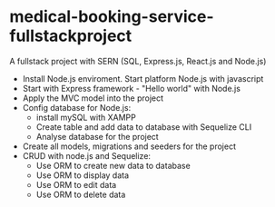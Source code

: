 # medical-booking-service-fullstackproject
A fullstack project with SERN (SQL, Express.js, React.js and Node.js)

- Install Node.js enviroment. Start platform Node.js with javascript
- Start with Express framework - "Hello world" with Node.js
- Apply the MVC model into the project
- Config database for Node.js: 
    + install mySQL with XAMPP
    + Create table and add data to database with Sequelize CLI
    + Analyse database for the project
- Create all models, migrations and seeders for the project
- CRUD with node.js and Sequelize: 
    + Use ORM to create new data to database
    + Use ORM to display data 
    + Use ORM to edit data
    + Use ORM to delete data
